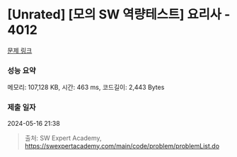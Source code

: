 # [Unrated] [모의 SW 역량테스트] 요리사 - 4012 

[문제 링크](https://swexpertacademy.com/main/code/problem/problemDetail.do?contestProbId=AWIeUtVakTMDFAVH) 

### 성능 요약

메모리: 107,128 KB, 시간: 463 ms, 코드길이: 2,443 Bytes

### 제출 일자

2024-05-16 21:38



> 출처: SW Expert Academy, https://swexpertacademy.com/main/code/problem/problemList.do
